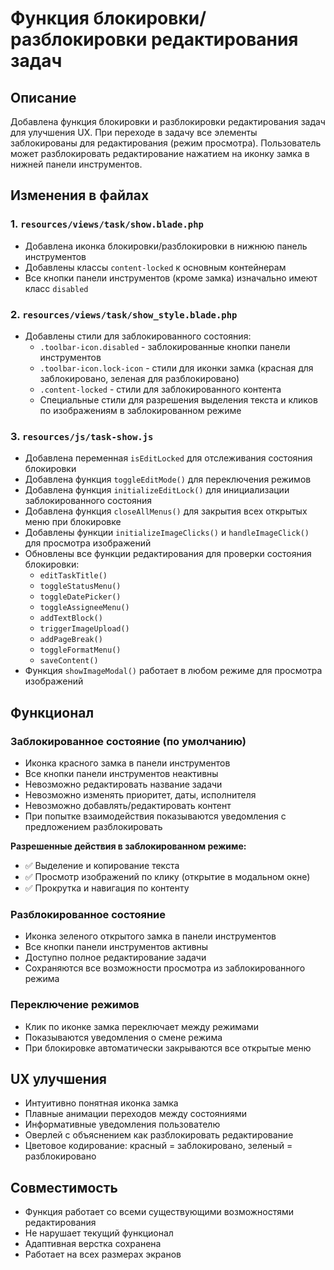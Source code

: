 # Функция блокировки/разблокировки редактирования задач

## Описание
Добавлена функция блокировки и разблокировки редактирования задач для улучшения UX. При переходе в задачу все элементы заблокированы для редактирования (режим просмотра). Пользователь может разблокировать редактирование нажатием на иконку замка в нижней панели инструментов.

## Изменения в файлах

### 1. `resources/views/task/show.blade.php`
- Добавлена иконка блокировки/разблокировки в нижнюю панель инструментов
- Добавлены классы `content-locked` к основным контейнерам
- Все кнопки панели инструментов (кроме замка) изначально имеют класс `disabled`

### 2. `resources/views/task/show_style.blade.php`
- Добавлены стили для заблокированного состояния:
  - `.toolbar-icon.disabled` - заблокированные кнопки панели инструментов
  - `.toolbar-icon.lock-icon` - стили для иконки замка (красная для заблокировано, зеленая для разблокировано)
  - `.content-locked` - стили для заблокированного контента
  - Специальные стили для разрешения выделения текста и кликов по изображениям в заблокированном режиме

### 3. `resources/js/task-show.js`
- Добавлена переменная `isEditLocked` для отслеживания состояния блокировки
- Добавлена функция `toggleEditMode()` для переключения режимов
- Добавлена функция `initializeEditLock()` для инициализации заблокированного состояния
- Добавлена функция `closeAllMenus()` для закрытия всех открытых меню при блокировке
- Добавлены функции `initializeImageClicks()` и `handleImageClick()` для просмотра изображений
- Обновлены все функции редактирования для проверки состояния блокировки:
  - `editTaskTitle()`
  - `toggleStatusMenu()`
  - `toggleDatePicker()`
  - `toggleAssigneeMenu()`
  - `addTextBlock()`
  - `triggerImageUpload()`
  - `addPageBreak()`
  - `toggleFormatMenu()`
  - `saveContent()`
- Функция `showImageModal()` работает в любом режиме для просмотра изображений

## Функционал

### Заблокированное состояние (по умолчанию)
- Иконка красного замка в панели инструментов
- Все кнопки панели инструментов неактивны
- Невозможно редактировать название задачи
- Невозможно изменять приоритет, даты, исполнителя
- Невозможно добавлять/редактировать контент
- При попытке взаимодействия показываются уведомления с предложением разблокировать

**Разрешенные действия в заблокированном режиме:**
- ✅ Выделение и копирование текста
- ✅ Просмотр изображений по клику (открытие в модальном окне)
- ✅ Прокрутка и навигация по контенту

### Разблокированное состояние
- Иконка зеленого открытого замка в панели инструментов
- Все кнопки панели инструментов активны
- Доступно полное редактирование задачи
- Сохраняются все возможности просмотра из заблокированного режима

### Переключение режимов
- Клик по иконке замка переключает между режимами
- Показываются уведомления о смене режима
- При блокировке автоматически закрываются все открытые меню

## UX улучшения
- Интуитивно понятная иконка замка
- Плавные анимации переходов между состояниями
- Информативные уведомления пользователю
- Оверлей с объяснением как разблокировать редактирование
- Цветовое кодирование: красный = заблокировано, зеленый = разблокировано

## Совместимость
- Функция работает со всеми существующими возможностями редактирования
- Не нарушает текущий функционал
- Адаптивная верстка сохранена
- Работает на всех размерах экранов

